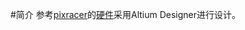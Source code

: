 #简介
参考[pixracer](https://pixhawk.org/modules/pixracer)的[硬件](https://github.com/AUAV-OpenSource/FMUv4-PixRacer)采用Altium Designer进行设计。